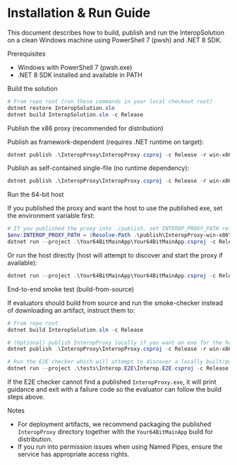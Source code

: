 # Installation & Run Guide

This document describes how to build, publish and run the InteropSolution on a clean Windows machine using PowerShell 7 (pwsh) and .NET 8 SDK.

Prerequisites
- Windows with PowerShell 7 (pwsh.exe)
- .NET 8 SDK installed and available in PATH

Build the solution

```powershell
# From repo root (run these commands in your local checkout root)
dotnet restore InteropSolution.sln
dotnet build InteropSolution.sln -c Release
```

Publish the x86 proxy (recommended for distribution)

Publish as framework-dependent (requires .NET runtime on target):

```powershell
dotnet publish .\InteropProxy\InteropProxy.csproj -c Release -r win-x86 --self-contained false -o .\publish\InteropProxy-win-x86
```

Publish as self-contained single-file (no runtime dependency):

```powershell
dotnet publish .\InteropProxy\InteropProxy.csproj -c Release -r win-x86 --self-contained true -p:PublishSingleFile=true -o .\publish\InteropProxy-win-x86-self
```

Run the 64-bit host

If you published the proxy and want the host to use the published exe, set the environment variable first:

```powershell
# If you published the proxy into ./publish, set INTEROP_PROXY_PATH relative to repo root
$env:INTEROP_PROXY_PATH = (Resolve-Path .\publish\InteropProxy-win-x86\InteropProxy.exe).Path
dotnet run --project .\Your64BitMainApp\Your64BitMainApp.csproj -c Release
```

Or run the host directly (host will attempt to discover and start the proxy if available):

```powershell
dotnet run --project .\Your64BitMainApp\Your64BitMainApp.csproj -c Release
```

End-to-end smoke test (build-from-source)

If evaluators should build from source and run the smoke-checker instead of downloading an artifact, instruct them to:

```powershell
# From repo root
dotnet build InteropSolution.sln -c Release

# (Optional) publish InteropProxy locally if you want an exe for the host to start
dotnet publish .\InteropProxy\InteropProxy.csproj -c Release -r win-x86 --self-contained true -p:PublishSingleFile=true -o .\publish\InteropProxy-win-x86-self

# Run the E2E checker which will attempt to discover a locally built/published InteropProxy
dotnet run --project .\tests\Interop.E2E\Interop.E2E.csproj -c Release
```

If the E2E checker cannot find a published `InteropProxy.exe`, it will print guidance and exit with a failure code so the evaluator can follow the build steps above.

Notes
- For deployment artifacts, we recommend packaging the published `InteropProxy` directory together with the `Your64BitMainApp` build for distribution.
- If you run into permission issues when using Named Pipes, ensure the service has appropriate access rights.
